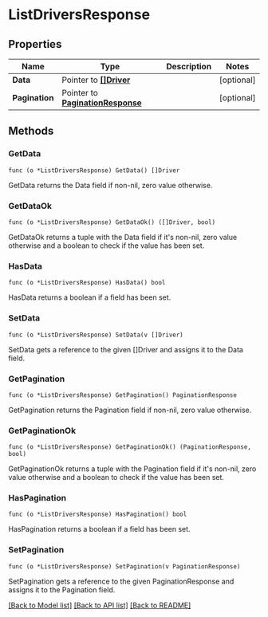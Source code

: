 # ListDriversResponse

## Properties

Name | Type | Description | Notes
------------ | ------------- | ------------- | -------------
**Data** | Pointer to [**[]Driver**](Driver.md) |  | [optional] 
**Pagination** | Pointer to [**PaginationResponse**](paginationResponse.md) |  | [optional] 

## Methods

### GetData

`func (o *ListDriversResponse) GetData() []Driver`

GetData returns the Data field if non-nil, zero value otherwise.

### GetDataOk

`func (o *ListDriversResponse) GetDataOk() ([]Driver, bool)`

GetDataOk returns a tuple with the Data field if it's non-nil, zero value otherwise
and a boolean to check if the value has been set.

### HasData

`func (o *ListDriversResponse) HasData() bool`

HasData returns a boolean if a field has been set.

### SetData

`func (o *ListDriversResponse) SetData(v []Driver)`

SetData gets a reference to the given []Driver and assigns it to the Data field.

### GetPagination

`func (o *ListDriversResponse) GetPagination() PaginationResponse`

GetPagination returns the Pagination field if non-nil, zero value otherwise.

### GetPaginationOk

`func (o *ListDriversResponse) GetPaginationOk() (PaginationResponse, bool)`

GetPaginationOk returns a tuple with the Pagination field if it's non-nil, zero value otherwise
and a boolean to check if the value has been set.

### HasPagination

`func (o *ListDriversResponse) HasPagination() bool`

HasPagination returns a boolean if a field has been set.

### SetPagination

`func (o *ListDriversResponse) SetPagination(v PaginationResponse)`

SetPagination gets a reference to the given PaginationResponse and assigns it to the Pagination field.


[[Back to Model list]](../README.md#documentation-for-models) [[Back to API list]](../README.md#documentation-for-api-endpoints) [[Back to README]](../README.md)


